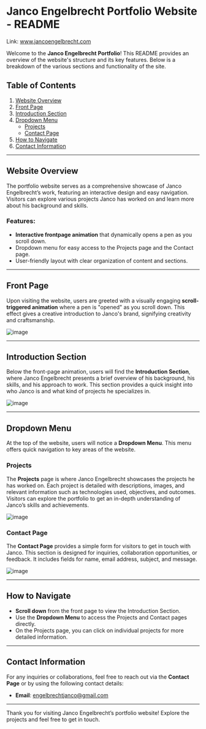 # Janco Engelbrecht Portfolio Website - README

Link: www.jancoengelbrecht.com

Welcome to the **Janco Engelbrecht Portfolio**! This README provides an overview of the website's structure and its key features. Below is a breakdown of the various sections and functionality of the site.

## Table of Contents
1. [Website Overview](#website-overview)
2. [Front Page](#front-page)
3. [Introduction Section](#introduction-section)
4. [Dropdown Menu](#dropdown-menu)
   - [Projects](#projects)
   - [Contact Page](#contact-page)
5. [How to Navigate](#how-to-navigate)
6. [Contact Information](#contact-information)

---

## Website Overview

The portfolio website serves as a comprehensive showcase of Janco Engelbrecht’s work, featuring an interactive design and easy navigation. Visitors can explore various projects Janco has worked on and learn more about his background and skills.

### Features:
- **Interactive frontpage animation** that dynamically opens a pen as you scroll down.
- Dropdown menu for easy access to the Projects page and the Contact page.
- User-friendly layout with clear organization of content and sections.

---

## Front Page

Upon visiting the website, users are greeted with a visually engaging **scroll-triggered animation** where a pen is "opened" as you scroll down. This effect gives a creative introduction to Janco's brand, signifying creativity and craftsmanship.

![image](https://github.com/user-attachments/assets/0a060825-e479-466d-92ea-d333da5a2e0d)


---

## Introduction Section

Below the front-page animation, users will find the **Introduction Section**, where Janco Engelbrecht presents a brief overview of his background, his skills, and his approach to work. This section provides a quick insight into who Janco is and what kind of projects he specializes in.

![image](https://github.com/user-attachments/assets/aafee088-8f97-45a6-9b7d-5eb5f3cc05cd)

---

## Dropdown Menu

At the top of the website, users will notice a **Dropdown Menu**. This menu offers quick navigation to key areas of the website.

### Projects

The **Projects** page is where Janco Engelbrecht showcases the projects he has worked on. Each project is detailed with descriptions, images, and relevant information such as technologies used, objectives, and outcomes. Visitors can explore the portfolio to get an in-depth understanding of Janco’s skills and achievements.

![image](https://github.com/user-attachments/assets/a44c047f-b200-48bc-8e90-40b6087e4031)


### Contact Page

The **Contact Page** provides a simple form for visitors to get in touch with Janco. This section is designed for inquiries, collaboration opportunities, or feedback. It includes fields for name, email address, subject, and message.

![image](https://github.com/user-attachments/assets/94d79df6-7f54-4529-88cc-d2e393d68ad2)

---

## How to Navigate

- **Scroll down** from the front page to view the Introduction Section.
- Use the **Dropdown Menu** to access the Projects and Contact pages directly.
- On the Projects page, you can click on individual projects for more detailed information.

---

## Contact Information

For any inquiries or collaborations, feel free to reach out via the **Contact Page** or by using the following contact details:

- **Email**: engelbrechtjanco@gmail.com

---

Thank you for visiting Janco Engelbrecht’s portfolio website! Explore the projects and feel free to get in touch.

